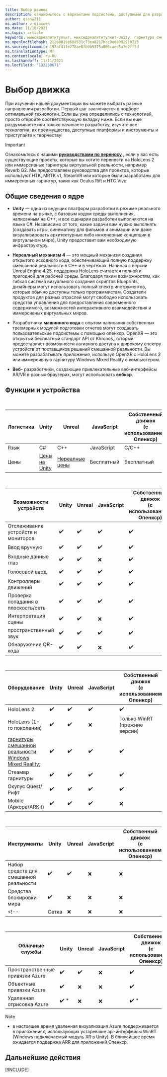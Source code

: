 ```yaml
---
title: Выбор движка
description: ознакомьтесь с вариантами подсистемы, доступными для разработки смешанной реальности для HoloLens и VR.
author: qianw211
ms.author: v-qianwen
ms.date: 11/10/2021
ms.topic: article
keywords: микседреалититулкит, микседреалититулкит-Unity, гарнитура смешанной реальности, гарнитура Windows Mixed Reality, гарнитура виртуальной реальности, Unity
ms.openlocfilehash: 21260819e608531c73ea8217bcc9ed8092910723
ms.sourcegitcommit: 197af41fe278ae0fb9b5375a866caed5a7d2ff5d
ms.translationtype: MT
ms.contentlocale: ru-RU
ms.lasthandoff: 11/11/2021
ms.locfileid: "132250671"
---
```

# <a name="choosing-your-engine"></a>Выбор движка

При изучении нашей документации вы можете выбрать разные направления разработки. Первый шаг заключается в подборе оптимальной технологии. Если вы уже определились с технологией, просто откройте соответствующую вкладку ниже. Если вы еще раздумываете или только начинаете разработку, изучите все технологии, их преимущества, доступные платформы и инструменты и приступайте к творчеству!

> [!IMPORTANT]
> Ознакомьтесь с нашими **[руководствами по переносу](porting-apps/porting-overview.md)** , если у вас есть существующие проекты, которые вы хотите перенести на HoloLens 2 или иммерсивные гарнитуры виртуальной реальности, например Reverb G2. Мы предоставляем руководства для проектов, которые используют HTK, MRTK v1, SteamVR или которые были разработаны для иммерсивных гарнитур, таких как Oculus Rift и HTC Vive.

## <a name="engine-overview"></a>Общие сведения о ядре

* **Unity** — одна из ведущих платформ разработки в режиме реального времени на рынке, с базовым кодом среды выполнения, написанным на C++, и все сценарии разработки выполняются на языке C#. Независимо от того, какие задачи вам нужно выполнять (создавать игры, синематику для фильмов и анимации или даже визуализировать архитектурные либо инженерные концепции в виртуальном мире), Unity предоставит вам необходимую инфраструктуру.

* **Нереалный механизм 4** — это мощный механизм создания открытого исходного кода, обеспечивающий полную поддержку смешанной реальности в C++ и в чертежах. Начиная с версии Unreal Engine 4.25, поддержка HoloLens считается полной и пригодной для рабочей среды. Благодаря таким возможностям, как гибкая система визуального создания скриптов Blueprints, дизайнеры могут использовать полный спектр инструментов, которые обычно доступны только программистам. Создатели продуктов для разных отраслей могут свободно использовать средства управления для предоставления современного содержимого, возможностей интерактивного взаимодействия и иммерсивных виртуальных миров.

* Разработчики **машинного кода** с опытом написания собственных трехмерных модулей подготовки отчетов могут создавать пользовательские подсистемы с помощью опенкср. OpenXR — это открытый бесплатный стандарт API от Khronos, который предоставляет возможности нативного доступа к широкому спектру устройств от поставщиков решений смешанной реальности. Вы можете разрабатывать приложения, используя OpenXR с HoloLens 2 или иммерсивную гарнитуру Windows Mixed Reality с компьютером.

* **Веб-** разработчики, создающие привлекательные веб-интерфейсы AR/VR в разных браузерах, могут использовать **вебкср**.

## <a name="features-and-devices"></a>Функции и устройства

<br>

| Логистика | Unity | Unreal | JavaScript | Собственный движок <br>(с использованием Опенкср) |
|---|---|---|---|---|
| Язык | C# | C++ | JavaScript | C/C++ |
| Цены | [Цены на Unity](https://store.unity.com/#plans-individual) | [Нереалные цены](https://www.unrealengine.com/download) | Бесплатный | Бесплатный |

<br>

| Возможности устройств | Unity | Unreal | JavaScript | Собственный движок <br>(с использованием Опенкср) |
|---|---|---|---|---|
| Отслеживание устройств и мониторов | ✔️ | ✔️ | ✔️ | ✔️ |
| Ввод вручную | ✔️ | ✔️ | ✔️ | ✔️ |
| Входные данные глаз | ✔️ | ✔️ | ❌ | ✔️ |
| Голосовой ввод | ✔️ | ✔️ | ✔️ | ✔️ |
| Контроллеры движений | ✔️ | ✔️ | ✔️ | ✔️ |
| Проверка попадания в плоскость/сеть | ✔️ | ✔️ | ✔️ | ✔️ |
| Интерпретация сцены | ✔️ | ✔️ | ❌ | ✔️ |
| пространственный звук | ✔️ | ✔️ | ✔️ | ✔️ |
| Обнаружение QR-кода | ✔️ | ✔️ | ❌ | ✔️ |

<br>

| Оборудование | Unity | Unreal | JavaScript | Собственный движок <br>(с использованием Опенкср) |
|---|---|---|---|---|
| HoloLens 2 | ✔️ | ✔️ | ✔️ | ✔️ |
| HoloLens (1-го поколения) | ✔️ | ✔️ | ❌ | Только WinRT (прежние версии) |
| [гарнитуры смешанной реальности Windows Mixed Reality;](../discover/immersive-headset-hardware-details.md) | ✔️ | ✔️ | ✔️ | ✔️ |
| Стеамвр гарнитуры | ✔️ | ✔️ | ✔️ | ✔️ |
| Окулус Quest/Рифт | ✔️ | ✔️ | ✔️ | ✔️ |
| Mobile (Аркоре/ARKit) | ✔️ | ✔️ | ✔️ | ❌ |

<br>

| Инструменты | Unity | Unreal | JavaScript | Собственный движок <br>(с использованием Опенкср) |
|---|---|---|---|---|
| Набор средств для смешанной реальности | ✔️ | ✔️ | ❌  | ❌ |
| Средства блокировки мира | ✔️ | ❌ | ❌  | ❌ |
<!-- | Сетка | ❌ | ❌ | ❌ | ❌ | -->

<br>

| Облачные службы | Unity | Unreal | JavaScript | Собственный движок <br>(с использованием Опенкср) |
|---|---|---|---|---|
| Пространственные привязки Azure | ✔️ | ✔️ | ❌ | ✔️ |
| Объектные привязки Azure | ✔️ | ❌ | ❌ | ✔️ |
| Удаленная отрисовка Azure | ✔️ * | ❌ | ❌ | ✔️ * |

> [!NOTE]
> * в настоящее время удаленная визуализация Azure поддерживается в приложениях, использующих устаревшие api-интерфейсы WinRT (Windows подключаемый модуль XR в Unity). В ближайшее время ожидается поддержка ARR для приложений Опенкср.

## <a name="next-steps"></a>Дальнейшие действия

[!INCLUDE[](includes/tools-next-steps.md)]